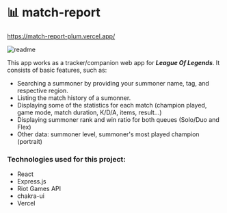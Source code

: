 # 📊 match-report

https://match-report-plum.vercel.app/

![readme](https://github.com/user-attachments/assets/55b54b36-968e-4b48-a260-0e3a26ed9a0a)

This app works as a tracker/companion web app for ***League Of Legends***. It consists of basic features, such as:

 - Searching a summoner by providing your summoner name, tag, and respective region.
 - Listing the match history of a sumonner.
 - Displaying some of the statistics for each match (champion played, game mode, match duration, K/D/A, items, result...)
 - Displaying summoner rank and win ratio for both queues (Solo/Duo and Flex)  
 - Other data: summoner level, summoner's most played champion (portrait)

### Technologies used for this project:
 - React
 - Express.js
 - Riot Games API
 - chakra-ui
 - Vercel
